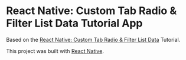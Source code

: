 # React Native: Custom Tab Radio & Filter List Data Tutorial App

Based on the [React Native: Custom Tab Radio & Filter List Data](https://www.youtube.com/watch?v=QWZbifSLQsA) Tutorial.

This project was built with [React Native](https://reactnative.dev/).
